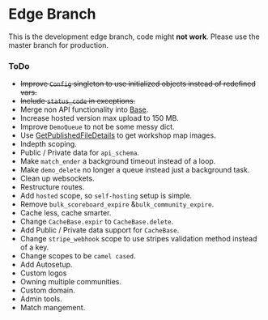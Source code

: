 # Edge Branch

This is the development edge branch, code might **not work**. Please use the master branch for production.

### ToDo

- ~~Improve `Config` singleton to use initialized objects instead of redefined vars.~~
- ~~Include `status_code` in exceptions.~~
- Merge non API functionality into [Base](https://github.com/SQLMatches/Base/tree/Edge).
- Increase hosted version max upload to 150 MB.
- Improve `DemoQueue` to not be some messy dict.
- Use [GetPublishedFileDetails](https://steamapi.xpaw.me/#ISteamRemoteStorage/GetPublishedFil) to get workshop map images.
- Indepth scoping.
- Public / Private data for `api_schema`.
- Make `match_ender` a background timeout instead of a loop.
- Make `demo_delete` no longer a queue instead just a background task.
- Clean up websockets.
- Restructure routes.
- Add `hosted` scope, so `self-hosting` setup is simple.
- Remove `bulk_scoreboard_expire` &`bulk_community_expire`.
- Cache less, cache smarter.
- Change `CacheBase.expir` to `CacheBase.delete`.
- Add Public / Private data support for `CacheBase`.
- Change `stripe_webhook` scope to use stripes validation method instead of a key.
- Change scopes to be `camel cased`.
- Add Autosetup.
- Custom logos
- Owning multiple communities.
- Custom domain.
- Admin tools.
- Match mangement.
